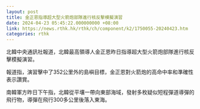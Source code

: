 ```yaml
---
layout: post
title: 金正恩指導超大型火箭炮部隊進行核反擊模擬演習
date: 2024-04-23 05:45:22.000000000 +08:00
link: https://news.rthk.hk/rthk/ch/component/k2/1750055-20240423.htm
categories: rthk
---
```


北韓中央通訊社報道，北韓最高領導人金正恩昨日指導超大型火箭炮部隊進行核反擊模擬演習。

報道指，演習擊中了352公里外的島嶼目標，金正恩對火箭炮的高命中率和準確性表示讚賞。

南韓軍方昨日下午指，北韓從平壤一帶向東部海域，發射多枚疑似短程彈道導彈的飛行物，導彈在飛行300多公里後落入東海。

